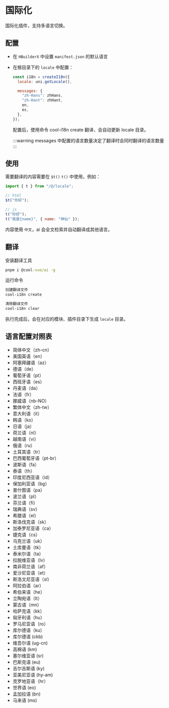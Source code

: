 # 国际化

国际化插件，支持多语言切换。

## 配置

- 在 `HBuilderX` 中设置 `manifest.json` 的默认语言

- 在根目录下的 `locale` 中配置：

  ```js
  const i18n = createI18n({
    locale: uni.getLocale(),

    messages: {
      "zh-Hans": zhHans,
      "zh-Hant": zhHant,
      en,
      es,
    },
  });
  ```

  配置后，使用命令 cool-i18n create 翻译，会自动更新 locale 目录。

  :::warning
  messages 中配置的语言数量决定了翻译时会同时翻译的语言数量
  :::

## 使用

需要翻译的内容需要在 `$t()` `t()` 中使用，例如：

```js
import { t } from "/@/locale";

// html
$t("你好");

// js
t("你好");
t("我是{name}", { name: "神仙" });
```

内容使用 `中文`，ai 会全文检索并自动翻译成其他语言。

## 翻译

安装翻译工具

```cmd
pnpm i @cool-vue/ai -g
```

运行命令

```cmd
创建翻译文件
cool-i18n create

清除翻译文件
cool-i18n clear
```

执行完成后，会在对应的模块、插件目录下生成 `locale` 目录。

## 语言配置对照表

- 简体中文（zh-cn）
- 美国英语（en）
- 阿塞拜疆语（az）
- 德语（de）
- 葡萄牙语（pt）
- 西班牙语（es）
- 丹麦语（da）
- 法语（fr）
- 挪威语（nb-NO）
- 繁体中文（zh-tw）
- 意大利语（it）
- 韩语（ko）
- 日语（ja）
- 荷兰语（nl）
- 越南语（vi）
- 俄语（ru）
- 土耳其语（tr）
- 巴西葡萄牙语（pt-br）
- 波斯语（fa）
- 泰语（th）
- 印度尼西亚语（id）
- 保加利亚语（bg）
- 普什图语（pa）
- 波兰语（pl）
- 芬兰语（fi）
- 瑞典语（sv）
- 希腊语（el）
- 斯洛伐克语（sk）
- 加泰罗尼亚语（ca）
- 捷克语（cs）
- 乌克兰语（uk）
- 土库曼语（tk）
- 泰米尔语（ta）
- 拉脱维亚语（lv）
- 南非荷兰语（af）
- 爱沙尼亚语（et）
- 斯洛文尼亚语（sl）
- 阿拉伯语（ar）
- 希伯来语（he）
- 立陶宛语（lt）
- 蒙古语（mn）
- 哈萨克语（kk）
- 匈牙利语（hu）
- 罗马尼亚语（ro）
- 库尔德语（ku）
- 库尔德语 (ckb)
- 维吾尔语 (ug-cn)
- 高棉语 (km)
- 塞尔维亚语 (sr)
- 巴斯克语 (eu)
- 吉尔吉斯语 (ky)
- 亚美尼亚语 (hy-am)
- 克罗地亚语（hr）
- 世界语 (eo)
- 孟加拉语 (bn)
- 马来语 (ms)
